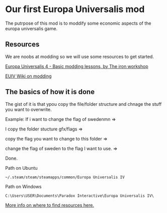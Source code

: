 # Our first Europa Universalis mod

The putrpose of this mod is to moddify some economic aspects of the europa universalis game.

## Resources

We are noobs at modding so we will use some resources to get started.

[Europa Universalis 4 - Basic modding lessons, by The iron workshop](https://www.youtube.com/watch?v=PVBR8J0P3YM&list=PLt_7vUaEvaGRQLDh1zRkwiYjISoRniu_n)


[EUIV Wiki on modding](https://eu4.paradoxwikis.com/Modding)


## The basics of how it is done

The gist of it is that ypou copy the file/folder structure and chnage the stuff you want to overwrite.

Example: 
If i want to change the flag of swedenmn =>

I copy the folder stucture gfx/flags => 

copy the flag you want to change to this folder => 

change the flag of sweden to the flag I want to use.  =>

Done. 


Path on Ubuntu 
```
~/.steam/steam/steamapps/common/Europa Universalis IV
```

Path on Windows 
```
C:\Users\USER\Documents\Paradox Interactive\Europa Universalis IV\
```

[More info on where to find resources here.](https://support.paradoxplaza.com/hc/en-us/articles/203089358-Europa-Universalis-IV-file-locations)